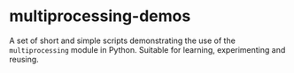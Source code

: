 # multiprocessing-demos
A set of short and simple scripts demonstrating the use of the `multiprocessing` module in Python. Suitable for learning, experimenting and reusing.

